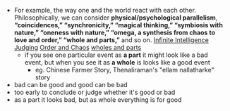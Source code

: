- For example, the way one and the world react with each other. Philosophically, we can consider **physical/psychological parallelism**, **“coincidences,” “synchronicity,” “magical thinking,” “symbiosis with nature,” “oneness with nature,” “omega, a synthesis from chaos to love and order,” “whole and parts,”** and so on. [Infinite Intelligence]() [Judging]() [Order and Chaos]() [wholes and parts]()
    - if you see one particular event as __a part__ it might look like a bad event, but when you see it as __a whole__ is looks like a good event
        - eg. Chinese Farmer Story, Thenaliraman's "ellam nallatharke" story 
- bad can be good and good can be bad 
- too early to conclude or judge whether it's good or bad
- as a part it looks bad, but as whole everything is for good
